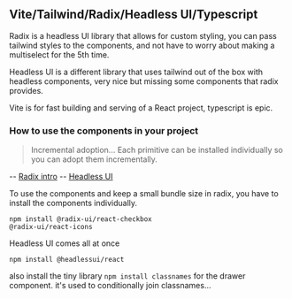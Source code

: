 ## Vite/Tailwind/Radix/Headless UI/Typescript

Radix is a headless UI library that allows for custom styling,
you can pass tailwind styles to the components, and not have to worry about
making a multiselect for the 5th time.

Headless UI is a different library that uses tailwind out of the box with headless components,
very nice but missing some components that radix provides.

Vite is for fast building and serving of a React project, typescript is epic.

### How to use the components in your project

> Incremental adoption... Each primitive can be installed individually so you can adopt them incrementally.

-- [Radix intro](https://www.radix-ui.com/docs/primitives/overview/introduction)
-- [Headless UI](https://headlessui.com/)

To use the components and keep a small bundle size in radix, you have to install the
components individually.

    npm install @radix-ui/react-checkbox
    @radix-ui/react-icons

Headless UI comes all at once

    npm install @headlessui/react

also install the tiny library `npm install classnames` for the drawer component.
it's used to conditionally join classnames...
